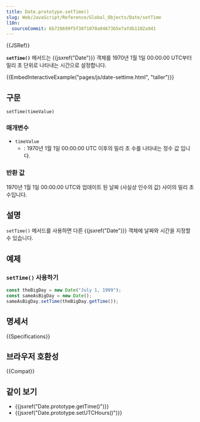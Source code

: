 ```yaml
---
title: Date.prototype.setTime()
slug: Web/JavaScript/Reference/Global_Objects/Date/setTime
l10n:
  sourceCommit: 6b728699f5f38f1070a94673b5e7afdb1102a941
---
```

{{JSRef}}

**`setTime()`** 메서드는 {{jsxref("Date")}} 객체를 1970년 1월 1일 00:00:00 UTC부터
밀리 초 단위로 나타내는 시간으로 설정합니다.

{{EmbedInteractiveExample("pages/js/date-settime.html", "taller")}}

## 구문

```js-nolint
setTime(timeValue)
```

### 매개변수

- `timeValue`
  - : 1970년 1월 1일 00:00:00 UTC 이후의 밀리 초 수를 나타내는 정수 값 입니다.

### 반환 값

1970년 1월 1일 00:00:00 UTC와 업데이트 된 날짜 (사실상 인수의 값) 사이의 밀리 초 수입니다.

## 설명

`setTime()` 메서드를 사용하면 다른 {{jsxref("Date")}} 객체에 날짜와 시간을 지정할 수 있습니다.

## 예제

### `setTime()` 사용하기

```js
const theBigDay = new Date("July 1, 1999");
const sameAsBigDay = new Date();
sameAsBigDay.setTime(theBigDay.getTime());
```

## 명세서

{{Specifications}}

## 브라우저 호환성

{{Compat}}

## 같이 보기

- {{jsxref("Date.prototype.getTime()")}}
- {{jsxref("Date.prototype.setUTCHours()")}}
